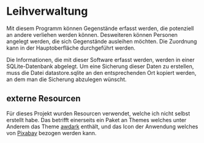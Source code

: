# Leihverwaltung

Mit diesem Programm können Gegenstände erfasst werden, 
die potenziell an andere verliehen werden können. 
Desweiteren können Personen angelegt werden, die sich Gegenstände ausleihen möchten.
Die Zuordnung kann in der Hauptoberfläche durchgeführt werden.

Die Informationen, die mit dieser Software erfasst werden,
werden in einer SQLite-Datenbank abgelegt. Um eine Sicherung dieser Daten zu erstellen,
muss die Datei datastore.sqlite an den entsprechenden Ort kopiert werden, 
an dem man die Sicherung abzulegen wünscht.

## externe Resourcen

Für dieses Projekt wurden Resourcen verwendet, welche ich nicht selbst erstellt habe.
Das betrifft einerseits ein Paket an Themes welches unter Anderem das Theme [awdark](https://sourceforge.net/projects/tcl-awthemes/) enthält,
und das Icon der Anwendung welches von [Pixabay](https://pixabay.com/de/vectors/buch-bibliothek-piktogramm-symbol-160871/) bezogen werden kann.
